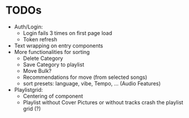 # TODOs

- Auth/Login:
  - Login fails 3 times on first page load
  - Token refresh  
- Text wrapping on entry components
- More functionalities for sorting
  - Delete Category
  - Save Category to playlist
  - Move Bulk?
  - Recommendations for move (from selected songs)
  - sort presets: language, vibe, Tempo, ... (Audio Features)
- Playlistgrid:
  - Centering of component
  - Playlist without Cover Pictures or without tracks crash the playlist grid (?)
